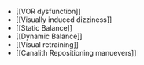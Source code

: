 - [[VOR dysfunction]]
- [[Visually induced dizziness]]
- [[Static Balance]]
- [[Dynamic Balance]]
- [[Visual retraining]]
- [[Canalith Repositioning manuevers]]